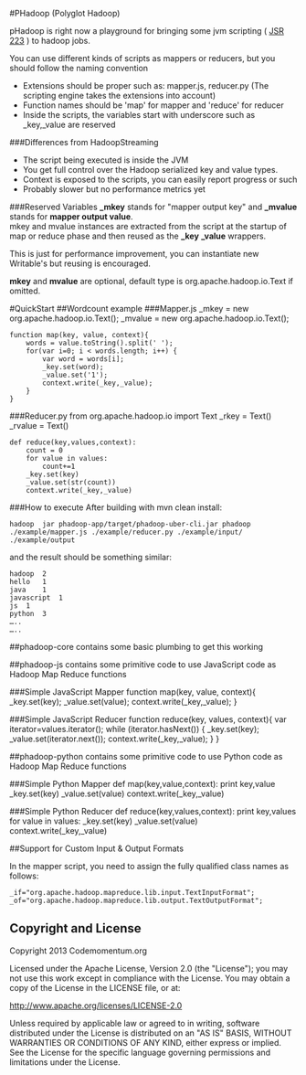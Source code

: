 #PHadoop (Polyglot Hadoop)

pHadoop is right now a playground for bringing some jvm scripting ( <a
        href="http://docs.oracle.com/javase/6/docs/technotes/guides/scripting/index.html">JSR 223</a> ) to hadoop jobs.


You can use different kinds of scripts as mappers or reducers, but you should follow the naming convention  

<ul>
    <li>Extensions should be proper such as: mapper.js, reducer.py (The scripting engine takes the extensions into account)</li>
    <li>Function names should be 'map' for mapper and 'reduce' for reducer</li>
    <li>Inside the scripts, the variables start with underscore such as _key,_value are reserved </li>
</ul>

###Differences from HadoopStreaming
<ul>
    <li>The script being executed is inside the JVM</li>
    <li>You get full control over the Hadoop serialized key and value types.</li>
    <li>Context is exposed to the scripts, you can easily report progress or such</li>
    <li>Probably slower but no performance metrics yet</li>
</ul>


###Reserved Variables
**_mkey** stands for "mapper output key" and  **_mvalue** stands for **mapper output value**. <br>
mkey and mvalue instances are extracted from the script at the startup of map or reduce phase and then reused as the **_key** **_value** wrappers. 

This is just for performance improvement, you can instantiate new Writable's but reusing is encouraged.

**mkey** and **mvalue** are optional, default type is org.apache.hadoop.io.Text if omitted.



#QuickStart
##Wordcount example
###Mapper.js
	_mkey = new org.apache.hadoop.io.Text();
	_mvalue = new org.apache.hadoop.io.Text();

	function map(key, value, context){
    	words = value.toString().split(' ');
    	for(var i=0; i < words.length; i++) {
        	var word = words[i];
        	_key.set(word);
        	_value.set('1');
        	context.write(_key,_value);
    	}
	}


###Reducer.py
	from org.apache.hadoop.io import Text
	_rkey = Text()
	_rvalue = Text()
	
	def reduce(key,values,context):
    	count = 0
    	for value in values:
        	count+=1
    	_key.set(key)
    	_value.set(str(count))
    	context.write(_key,_value)

###How to execute
After building with mvn clean install:

	hadoop  jar phadoop-app/target/phadoop-uber-cli.jar phadoop ./example/mapper.js ./example/reducer.py ./example/input/ ./example/output

and the result should be something similar:
	
	hadoop	2
	hello	1
	java	1
	javascript	1
	js	1
	python	3
	…..
	…..

##phadoop-core
contains some basic plumbing to get this working

##phadoop-js
contains some primitive code to use JavaScript code as Hadoop Map Reduce functions


###Simple JavaScript Mapper
	function map(key, value, context){
    	_key.set(key);
    	_value.set(value);
    	context.write(_key,_value);
	}

###Simple JavaScript Reducer
	function reduce(key, values, context){
    	var iterator=values.iterator();
    	while (iterator.hasNext()) {
        	_key.set(key);
        	_value.set(iterator.next());
        	context.write(_key,_value);
    	}
	}



##phadoop-python
contains some primitive code to use Python code as Hadoop Map Reduce functions


###Simple Python Mapper
	def map(key,value,context):
    	print key,value
    	_key.set(key)
    	_value.set(value)
    	context.write(_key,_value)

###Simple Python Reducer
	def reduce(key,values,context):
    	print key,values
    	for value in values:
        	_key.set(key)
        	_value.set(value)
        	context.write(_key,_value)

##Support for Custom Input & Output Formats

In the mapper script, you need to assign the fully qualified class names as follows:

	_if="org.apache.hadoop.mapreduce.lib.input.TextInputFormat";
	_of="org.apache.hadoop.mapreduce.lib.output.TextOutputFormat";
	

Copyright and License
---------------------

Copyright 2013 Codemomentum.org

Licensed under the Apache License, Version 2.0 (the "License"); you may not use this work except in
compliance with the License. You may obtain a copy of the License in the LICENSE file, or at:

http://www.apache.org/licenses/LICENSE-2.0

Unless required by applicable law or agreed to in writing, software distributed under the License is
distributed on an "AS IS" BASIS, WITHOUT WARRANTIES OR CONDITIONS OF ANY KIND, either express or implied.
See the License for the specific language governing permissions and limitations under the License.

